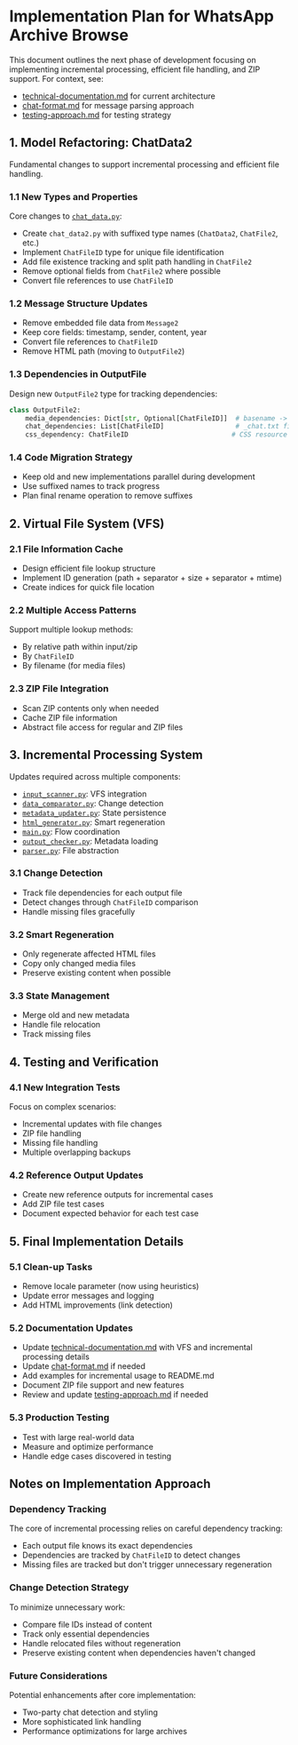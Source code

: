 # Implementation Plan for WhatsApp Archive Browse


This document outlines the next phase of development focusing on implementing incremental processing, efficient file handling, and ZIP support. For context, see:
- [technical-documentation.md](./technical-documentation.md) for current architecture
- [chat-format.md](./chat-format.md) for message parsing approach
- [testing-approach.md](./testing-approach.md) for testing strategy

## 1. Model Refactoring: ChatData2
Fundamental changes to support incremental processing and efficient file handling.

### 1.1 New Types and Properties
Core changes to [`chat_data.py`](../src/chat_data.py):
- Create `chat_data2.py` with suffixed type names (`ChatData2`, `ChatFile2`, etc.)
- Implement `ChatFileID` type for unique file identification
- Add file existence tracking and split path handling in `ChatFile2`
- Remove optional fields from `ChatFile2` where possible
- Convert file references to use `ChatFileID`

### 1.2 Message Structure Updates
- Remove embedded file data from `Message2`
- Keep core fields: timestamp, sender, content, year
- Convert file references to `ChatFileID`
- Remove HTML path (moving to `OutputFile2`)

### 1.3 Dependencies in OutputFile
Design new `OutputFile2` type for tracking dependencies:
```python
class OutputFile2:
    media_dependencies: Dict[str, Optional[ChatFileID]]  # basename -> ID
    chat_dependencies: List[ChatFileID]                  # _chat.txt files
    css_dependency: ChatFileID                          # CSS resource
```

### 1.4 Code Migration Strategy
- Keep old and new implementations parallel during development
- Use suffixed names to track progress
- Plan final rename operation to remove suffixes

## 2. Virtual File System (VFS)

### 2.1 File Information Cache
- Design efficient file lookup structure
- Implement ID generation (path + separator + size + separator + mtime)
- Create indices for quick file location

### 2.2 Multiple Access Patterns
Support multiple lookup methods:
- By relative path within input/zip
- By `ChatFileID`
- By filename (for media files)

### 2.3 ZIP File Integration
- Scan ZIP contents only when needed
- Cache ZIP file information
- Abstract file access for regular and ZIP files

## 3. Incremental Processing System
Updates required across multiple components:
- [`input_scanner.py`](../src/input_scanner.py): VFS integration
- [`data_comparator.py`](../src/data_comparator.py): Change detection
- [`metadata_updater.py`](../src/metadata_updater.py): State persistence
- [`html_generator.py`](../src/html_generator.py): Smart regeneration
- [`main.py`](../src/main.py): Flow coordination
- [`output_checker.py`](../src/output_checker.py): Metadata loading
- [`parser.py`](../src/parser.py): File abstraction

### 3.1 Change Detection
- Track file dependencies for each output file
- Detect changes through `ChatFileID` comparison
- Handle missing files gracefully

### 3.2 Smart Regeneration
- Only regenerate affected HTML files
- Copy only changed media files
- Preserve existing content when possible

### 3.3 State Management
- Merge old and new metadata
- Handle file relocation
- Track missing files

## 4. Testing and Verification

### 4.1 New Integration Tests
Focus on complex scenarios:
- Incremental updates with file changes
- ZIP file handling
- Missing file handling
- Multiple overlapping backups

### 4.2 Reference Output Updates
- Create new reference outputs for incremental cases
- Add ZIP file test cases
- Document expected behavior for each test case

## 5. Final Implementation Details

### 5.1 Clean-up Tasks
- Remove locale parameter (now using heuristics)
- Update error messages and logging
- Add HTML improvements (link detection)

### 5.2 Documentation Updates
- Update [technical-documentation.md](./technical-documentation.md) with VFS and incremental processing details
- Update [chat-format.md](./chat-format.md) if needed
- Add examples for incremental usage to README.md
- Document ZIP file support and new features
- Review and update [testing-approach.md](./testing-approach.md) if needed

### 5.3 Production Testing
- Test with large real-world data
- Measure and optimize performance
- Handle edge cases discovered in testing

## Notes on Implementation Approach

### Dependency Tracking
The core of incremental processing relies on careful dependency tracking:
- Each output file knows its exact dependencies
- Dependencies are tracked by `ChatFileID` to detect changes
- Missing files are tracked but don't trigger unnecessary regeneration

### Change Detection Strategy
To minimize unnecessary work:
- Compare file IDs instead of content
- Track only essential dependencies
- Handle relocated files without regeneration
- Preserve existing content when dependencies haven't changed

### Future Considerations
Potential enhancements after core implementation:
- Two-party chat detection and styling
- More sophisticated link handling
- Performance optimizations for large archives
